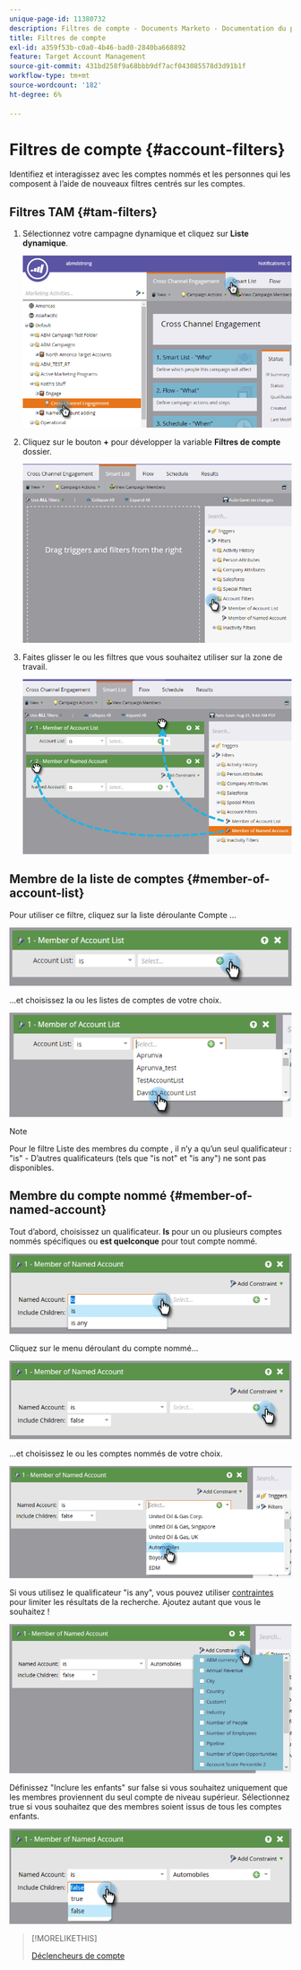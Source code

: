 ```yaml
---
unique-page-id: 11380732
description: Filtres de compte - Documents Marketo - Documentation du produit
title: Filtres de compte
exl-id: a359f53b-c0a0-4b46-bad0-2840ba668892
feature: Target Account Management
source-git-commit: 431bd258f9a68bbb9df7acf043085578d3d91b1f
workflow-type: tm+mt
source-wordcount: '182'
ht-degree: 6%

---
```


# Filtres de compte {#account-filters}

Identifiez et interagissez avec les comptes nommés et les personnes qui les composent à l’aide de nouveaux filtres centrés sur les comptes.

## Filtres TAM {#tam-filters}

1. Sélectionnez votre campagne dynamique et cliquez sur **Liste dynamique**.

   ![](assets/one.png)

1. Cliquez sur le bouton **+** pour développer la variable **Filtres de compte** dossier.

   ![](assets/two.png)

1. Faites glisser le ou les filtres que vous souhaitez utiliser sur la zone de travail.

   ![](assets/three.png)

## Membre de la liste de comptes {#member-of-account-list}

Pour utiliser ce filtre, cliquez sur la liste déroulante Compte ...

![](assets/four.png)

...et choisissez la ou les listes de comptes de votre choix.

![](assets/five.png)

>[!NOTE]
>
>Pour le filtre Liste des membres du compte , il n’y a qu’un seul qualificateur : &quot;is&quot; - D’autres qualificateurs (tels que &quot;is not&quot; et &quot;is any&quot;) ne sont pas disponibles.

## Membre du compte nommé {#member-of-named-account}

Tout d’abord, choisissez un qualificateur. **Is** pour un ou plusieurs comptes nommés spécifiques ou **est quelconque** pour tout compte nommé.

![](assets/six.png)

Cliquez sur le menu déroulant du compte nommé...

![](assets/seven.png)

...et choisissez le ou les comptes nommés de votre choix.

![](assets/eight.png)

Si vous utilisez le qualificateur &quot;is any&quot;, vous pouvez utiliser [contraintes](/help/marketo/product-docs/core-marketo-concepts/smart-lists-and-static-lists/using-smart-lists/add-a-constraint-to-a-smart-list-filter.md) pour limiter les résultats de la recherche. Ajoutez autant que vous le souhaitez !

![](assets/nine.png)

Définissez &quot;Inclure les enfants&quot; sur false si vous souhaitez uniquement que les membres proviennent du seul compte de niveau supérieur. Sélectionnez true si vous souhaitez que des membres soient issus de tous les comptes enfants.

![](assets/ten.png)

>[!MORELIKETHIS]
>
>[Déclencheurs de compte](/help/marketo/product-docs/target-account-management/engage/account-triggers.md)
